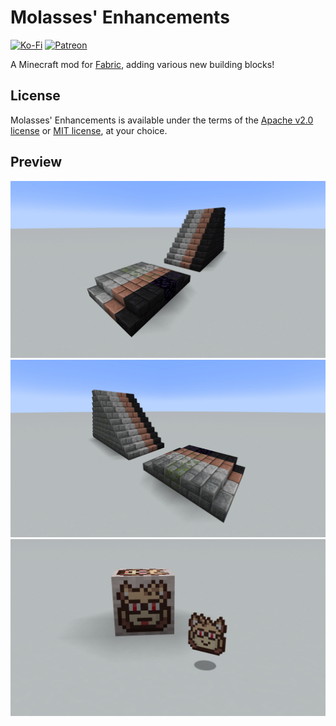 # Molasses' Enhancements
[![Ko-Fi](https://img.shields.io/badge/donate-kofi-blue?style=for-the-badge&logo=ko-fi&color=E35B57&logoColor=FFFFFF&labelColor=232323)](https://ko-fi.com/molasses)
[![Patreon](https://img.shields.io/badge/donate-patreon-blue?style=for-the-badge&logo=patreon&color=E35B57&logoColor=FFFFFF&labelColor=232323)](https://www.patreon.com/molasseslover)

A Minecraft mod for [Fabric](https://github.com/FabricMC), adding various new building blocks!

## License
Molasses' Enhancements is available under the terms
of the [Apache v2.0 license](LICENSE-APACHE.md) or 
[MIT license](LICENSE-MIT.md), at your choice.

## Preview

![](docs/img/preview-1.jpg)
![](docs/img/preview-2.jpg)
![](docs/img/preview-3.jpg)